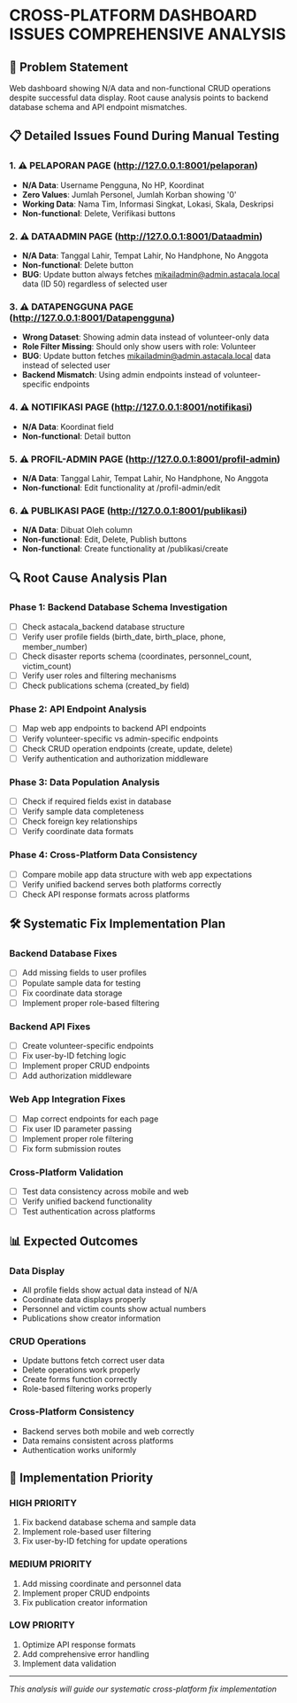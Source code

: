 # CROSS-PLATFORM DASHBOARD ISSUES COMPREHENSIVE ANALYSIS

## 🎯 Problem Statement
Web dashboard showing N/A data and non-functional CRUD operations despite successful data display. Root cause analysis points to backend database schema and API endpoint mismatches.

## 📋 Detailed Issues Found During Manual Testing

### 1. ⚠️ PELAPORAN PAGE (http://127.0.0.1:8001/pelaporan)
- **N/A Data**: Username Pengguna, No HP, Koordinat
- **Zero Values**: Jumlah Personel, Jumlah Korban showing '0'
- **Working Data**: Nama Tim, Informasi Singkat, Lokasi, Skala, Deskripsi
- **Non-functional**: Delete, Verifikasi buttons

### 2. ⚠️ DATAADMIN PAGE (http://127.0.0.1:8001/Dataadmin)
- **N/A Data**: Tanggal Lahir, Tempat Lahir, No Handphone, No Anggota
- **Non-functional**: Delete button
- **BUG**: Update button always fetches mikailadmin@admin.astacala.local data (ID 50) regardless of selected user

### 3. ⚠️ DATAPENGGUNA PAGE (http://127.0.0.1:8001/Datapengguna)
- **Wrong Dataset**: Showing admin data instead of volunteer-only data
- **Role Filter Missing**: Should only show users with role: Volunteer
- **BUG**: Update button fetches mikailadmin@admin.astacala.local data instead of selected user
- **Backend Mismatch**: Using admin endpoints instead of volunteer-specific endpoints

### 4. ⚠️ NOTIFIKASI PAGE (http://127.0.0.1:8001/notifikasi)
- **N/A Data**: Koordinat field
- **Non-functional**: Detail button

### 5. ⚠️ PROFIL-ADMIN PAGE (http://127.0.0.1:8001/profil-admin)
- **N/A Data**: Tanggal Lahir, Tempat Lahir, No Handphone, No Anggota
- **Non-functional**: Edit functionality at /profil-admin/edit

### 6. ⚠️ PUBLIKASI PAGE (http://127.0.0.1:8001/publikasi)
- **N/A Data**: Dibuat Oleh column
- **Non-functional**: Edit, Delete, Publish buttons
- **Non-functional**: Create functionality at /publikasi/create

## 🔍 Root Cause Analysis Plan

### Phase 1: Backend Database Schema Investigation
- [ ] Check astacala_backend database structure
- [ ] Verify user profile fields (birth_date, birth_place, phone, member_number)
- [ ] Check disaster reports schema (coordinates, personnel_count, victim_count)
- [ ] Verify user roles and filtering mechanisms
- [ ] Check publications schema (created_by field)

### Phase 2: API Endpoint Analysis
- [ ] Map web app endpoints to backend API endpoints
- [ ] Verify volunteer-specific vs admin-specific endpoints
- [ ] Check CRUD operation endpoints (create, update, delete)
- [ ] Verify authentication and authorization middleware

### Phase 3: Data Population Analysis
- [ ] Check if required fields exist in database
- [ ] Verify sample data completeness
- [ ] Check foreign key relationships
- [ ] Verify coordinate data formats

### Phase 4: Cross-Platform Data Consistency
- [ ] Compare mobile app data structure with web app expectations
- [ ] Verify unified backend serves both platforms correctly
- [ ] Check API response formats across platforms

## 🛠 Systematic Fix Implementation Plan

### Backend Database Fixes
- [ ] Add missing fields to user profiles
- [ ] Populate sample data for testing
- [ ] Fix coordinate data storage
- [ ] Implement proper role-based filtering

### Backend API Fixes
- [ ] Create volunteer-specific endpoints
- [ ] Fix user-by-ID fetching logic
- [ ] Implement proper CRUD endpoints
- [ ] Add authorization middleware

### Web App Integration Fixes
- [ ] Map correct endpoints for each page
- [ ] Fix user ID parameter passing
- [ ] Implement proper role filtering
- [ ] Fix form submission routes

### Cross-Platform Validation
- [ ] Test data consistency across mobile and web
- [ ] Verify unified backend functionality
- [ ] Test authentication across platforms

## 📊 Expected Outcomes

### Data Display
- All profile fields show actual data instead of N/A
- Coordinate data displays properly
- Personnel and victim counts show actual numbers
- Publications show creator information

### CRUD Operations
- Update buttons fetch correct user data
- Delete operations work properly
- Create forms function correctly
- Role-based filtering works properly

### Cross-Platform Consistency
- Backend serves both mobile and web correctly
- Data remains consistent across platforms
- Authentication works uniformly

## 🚀 Implementation Priority

### HIGH PRIORITY
1. Fix backend database schema and sample data
2. Implement role-based user filtering
3. Fix user-by-ID fetching for update operations

### MEDIUM PRIORITY
1. Add missing coordinate and personnel data
2. Implement proper CRUD endpoints
3. Fix publication creator information

### LOW PRIORITY
1. Optimize API response formats
2. Add comprehensive error handling
3. Implement data validation

---

*This analysis will guide our systematic cross-platform fix implementation*
